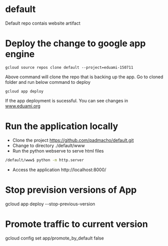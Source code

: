 # default
Default repo contais website artifact
# Deploy the change to google app engine
    gcloud source repos clone default --project=eduami-150711
Above command will clone the repo that is backing up the app.
Go to cloned folder and run below command to deploy

    gcloud app deploy
If the app deployment is sucessful. You can see changes in www.eduami.org

# Run the application locally
- Clone the project https://github.com/padmacho/default.git
- Change to directory ./default/www
- Run the python webserve to serve html files
```bash
/default/www$ python -m http.server
```
- Access the application http://localhost:8000/

# Stop prevision versions of App
gcloud app deploy --stop-previous-version
# Promote traffic to current version
gcloud config set app/promote_by_default false
